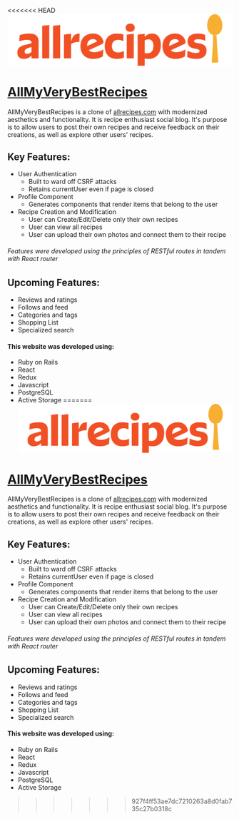 <<<<<<< HEAD
![alt text](https://github.com/jmcbgaston/allmyverybestrecipes/blob/main/app/assets/images/allrecipes-logo.png "Logo Title Text 1") 

# [AllMyVeryBestRecipes](https://allmyverybestrecipes.herokuapp.com/#/)

AllMyVeryBestRecipes is a clone of [allrecipes.com](https://www.allrecipes.com/) with modernized aesthetics and functionality. It is recipe enthusiast social blog. It's purpose is to allow users to post their own recipes and receive feedback on their creations, as well as explore other users' recipes.

## Key Features: 
- User Authentication
   - Built to ward off CSRF attacks
   - Retains currentUser even if page is closed
- Profile Component
   - Generates components that render items that belong to the user
- Recipe Creation and Modification
   - User can Create/Edit/Delete only their own recipes
   - User can view all recipes
   - User can upload their own photos and connect them to their recipe

###### Features were developed using the principles of RESTful routes in tandem with React router

## Upcoming Features:
- Reviews and ratings
- Follows and feed
- Categories and tags
- Shopping List
- Specialized search

#### This website was developed using:
- Ruby on Rails
- React
- Redux
- Javascript
- PostgreSQL
- Active Storage
=======
![alt text](https://github.com/jmcbgaston/allmyverybestrecipes/blob/main/app/assets/images/allrecipes-logo.png "Logo Title Text 1") 

# [AllMyVeryBestRecipes](https://allmyverybestrecipes.herokuapp.com/#/)

AllMyVeryBestRecipes is a clone of [allrecipes.com](https://www.allrecipes.com/) with modernized aesthetics and functionality. It is recipe enthusiast social blog. It's purpose is to allow users to post their own recipes and receive feedback on their creations, as well as explore other users' recipes.

## Key Features: 
- User Authentication
   - Built to ward off CSRF attacks
   - Retains currentUser even if page is closed
- Profile Component
   - Generates components that render items that belong to the user
- Recipe Creation and Modification
   - User can Create/Edit/Delete only their own recipes
   - User can view all recipes
   - User can upload their own photos and connect them to their recipe

###### Features were developed using the principles of RESTful routes in tandem with React router

## Upcoming Features:
- Reviews and ratings
- Follows and feed
- Categories and tags
- Shopping List
- Specialized search

#### This website was developed using:
- Ruby on Rails
- React
- Redux
- Javascript
- PostgreSQL
- Active Storage
>>>>>>> 927f4ff53ae7dc7210263a8d0fab735c27b0318c
